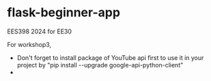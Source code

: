 # flask-beginner-app
 EES398 2024 for EE30

For workshop3,
- Don't forget to install package of YouTube api first to use it in your project by "pip install --upgrade google-api-python-client"
- 